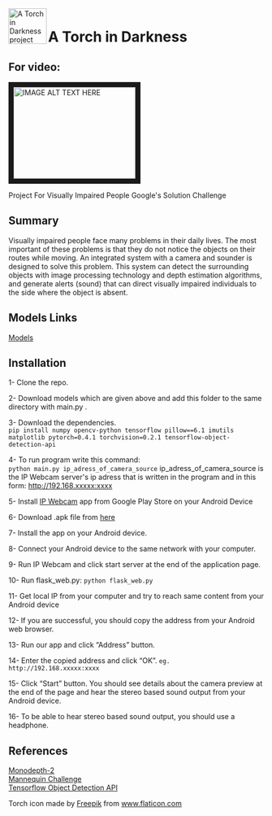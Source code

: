 <img align="left" width="75" height="70" src="https://github.com/ozgurkara99/project-for-visually-impaired-people-gsc/blob/master/torch.png" alt="A Torch in Darkness project app icon">

# A Torch in Darkness

## For video:

<a href="http://www.youtube.com/watch?feature=player_embedded&v=tk5gTQsqOwM
" target="_blank"><img src="http://img.youtube.com/vi/tk5gTQsqOwM/0.jpg" 
alt="IMAGE ALT TEXT HERE" width="240" height="180" border="10" /></a>

Project For Visually Impaired People Google's Solution Challenge

## Summary
Visually impaired people face many problems in their daily lives. The most important of these problems is that they do not notice the objects on their routes while moving. An integrated system with a camera and sounder is designed to solve this problem. This system can detect the surrounding objects with image processing technology and depth estimation algorithms, and generate alerts (sound) that can direct visually impaired individuals to the side where the object is absent.

## Models Links
[Models](https://drive.google.com/open?id=1Q28giepDWvGJzW1IDZaEVDbYSUW-z7Aw)

## Installation
1- Clone the repo.

2- Download models which are given above and add this folder to the same directory with main.py .

3- Download the dependencies.  
`pip install numpy opencv-python tensorflow pillow==6.1 imutils matplotlib pytorch=0.4.1 torchvision=0.2.1 tensorflow-object-detection-api`  

4- To run program write this command:  
`python main.py ip_adress_of_camera_source`
ip_adress_of_camera_source is the IP Webcam server's ip adress that is written in the program and in this form: http://192.168.xxxxx:xxxx

5- Install [IP Webcam](https://play.google.com/store/apps/details?id=com.pas.webcam&hl=tr) app from Google Play Store on your Android Device 

6- Download .apk file from [here](https://github.com/ozgurkara99/project-for-visually-impaired-people-gsc/blob/master/android_app/app/release/app-release.apk)

7- Install the app on your Android device.

8- Connect your Android device to the same network with your computer.

9- Run IP Webcam and click start server at the end of the application page.

10- Run flask_web.py:
`python flask_web.py`

11- Get local IP from your computer and try to reach same content from your Android device

12- If you are successful, you should copy the address from your Android web browser.

13- Run our app and click “Address” button.

14- Enter the copied address and click “OK”.
`eg. http://192.168.xxxxx:xxxx`

15- Click “Start” button. You should see details about the camera preview at the end of the page and hear the stereo based sound output from your Android device.

16- To be able to hear stereo based sound output, you should use a headphone.

## References
[Monodepth-2](https://github.com/nianticlabs/monodepth2)   
[Mannequin Challenge](https://github.com/google/mannequinchallenge)  
[Tensorflow Object Detection API](https://github.com/tensorflow/models/tree/master/research/object_detection)

Torch icon made by <a href="https://www.flaticon.com/authors/freepik" title="Freepik">Freepik</a> from <a href="https://www.flaticon.com/" title="Flaticon"> www.flaticon.com</a>
